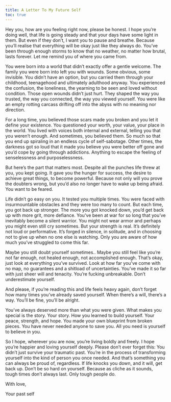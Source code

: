 ```yaml
---
title: A Letter To My Future Self
toc: true
---
```


Hey you, how are you feeling right now, please be honest. I hope you’re doing well, that life is going steady and that your days have some light in them. But even if they don’t, I want you to pause and breathe. Because you’ll realise that everything will be okay just like they always do. You’ve been through enough storms to know that no weather, no matter how brutal, lasts forever. Let me remind you of where you came from.

You were born into a world that didn’t exactly offer a gentle welcome. The family you were born into left you with wounds. Some obvious, some invisible. You didn’t have an option, but you carried them through your childhood, teenagehood and ultimately adulthood anyway. You experienced the confusion, the loneliness, the yearning to be seen and loved without condition. Those open wounds didn’t just hurt. They shaped the way you trusted, the way you connected, the way you viewed yourself. You were like an empty rotting carcass drifting off into the abyss with no meaning nor direction. 

For a long time, you believed those scars made you broken and you let it define your existence. You questioned your worth, your value, your place in the world. You lived with voices both internal and external, telling you that you weren’t enough. And sometimes, you believed them. So much so that you end up spiraling in an endless cycle of self-sabotage. Other times, the darkness got so loud that it made you believe you were better off gone and you’d cope by going through addictions. Anything to escape the feeling of senselessness and purposelessness. 

But here’s the part that matters most. Despite all the punches life threw at you, you kept going. It gave you the hunger for success, the desire to achieve great things, to become powerful. Because not only will you prove the doubters wrong, but you’d also no longer have to wake up being afraid. You want to be feared. 

Life didn’t go easy on you. It tested you multiple times. You were faced with insurmountable obstacles and they were too many to count. But each time, you got back up stronger. The more you got knocked down, you’d get back up with more grit, more defiance. You've been at war for so long that you’ve inevitably become a silent warrior. You might not wear armor and perhaps you might even still cry sometimes. But your strength is real. It’s definitely not loud or performative. It’s forged in silence, in solitude, and in choosing not to give up when no one else is watching. Only you are aware of how much you’ve struggled to come this far.

Maybe you still doubt yourself sometimes.. Maybe you still feel like you’re not far enough, not healed enough, not accomplished enough. That’s okay, just look at everything you’ve survived. Look at how far you've come with no map, no guarantees and a shitload of uncertainties. You’ve made it so far with just sheer will and tenacity. You’re fucking unbreakable. Don’t underestimate yourself.

And please, if you’re reading this and life feels heavy again, don’t forget how many times you’ve already saved yourself. When there’s a will, there’s a way. You’ll be fine, you’ll be alright.

You’ve always deserved more than what you were given. What makes you special is the story. Your story. How you learned to build yourself. Your peace, strength, and hope. You made your own blueprint from broken pieces. You have never needed anyone to save you. All you need is yourself to believe in you.

So I hope, wherever you are now, you’re living boldly and freely. I hope you’re happier and loving yourself deeply. Please don’t ever forget this: You didn’t just survive your traumatic past. You’re in the process of transforming yourself into the kind of person you once needed. And that’s something you can always be proud of, regardless. If life knocks you down, and it will, get back up. Don’t be so hard on yourself. Because as cliche as it sounds, tough times don’t always last. Only tough people do.

With love,

Your past self



